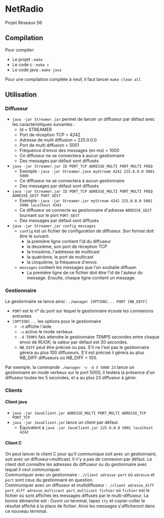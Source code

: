# NetRadio
Projet Réseaux S6

## Compilation

Pour compiler:
- Le projet : `make`
- Le code c : `make c`
- Le code java : `make java`

Pour une compilation complète à neuf, il faut lancer `make clean all`

## Utilisation
### Diffuseur

* `java -jar Streamer.jar` permet de lancer un diffuseur par défaut avec les caractéristiques suivantes :
    * Id = STREAMER
    * Port de réception TCP = 4242
    * Adresse de multi diffusion = 225.0.0.0
    * Port de multi diffusion = 5001
    * Fréquence d'envoi des messages (en ms) = 1000
    * Ce diffuseur ne se connectera à aucun gestionnaire
    * Des messages par défaut sont diffusés
* `java -jar Streamer.jar ID PORT_TCP ADRESSE_MULTI PORT_MULTI FREQ`
   * Exemple : `java -jar Streamer.java myStream 4242 225.0.0.0 5001 5000`
   * Ce diffuseur ne se connectera à aucun gestionnaire
   * Des messages par défaut sont diffusés
* `java -jar Streamer.jar ID PORT_TCP ADRESSE_MULTI PORT_MULTI FREQ ADRESSE_GEST PORT_GEST`
   * Exemple : `java -jar Streamer.jar myStream 4242 225.0.0.0 5001 5000 localhost 4343`
   * Ce diffuseur se connecte au gestionnaire d'adresse `ADRESSE_GEST` tournant sur le port `PORT_GEST`
   * Des messages par défaut sont diffusés
* `java -jar Streamer.jar config messages`
   * `config` est un fichier de configuration de diffuseur. Son format doit être le suivant:
      * la première ligne contient l'id du diffuseur
      * la deuxième, son port de réception TCP
      * la troisième, l'addresse de multicast
      * la quatrième, le port de multicast
      * la cinquième, la fréquence d'envoi.
   * `messages` contient les messages que l'on souhaite diffuser.
      * La première ligne de ce fichier doit être l'id de l'auteur du message. Ensuite, chaque ligne contient un message.

### Gestionnaire
Le gestionnaire se lance ainsi : `./manager [OPTION]... PORT [NB_DIFF]`
- `PORT` est le n° du port sur lequel le gestionnaire écoute les connexions entrantes
- `[OPTION]...` les options pour le gestionnaire
   - `-h` affiche l'aide
   - `-v` active le mode verbeux
   - `-d TEMPS` fais attendre le gestionnaire *TEMPS* secondes entre chaque envoi de *RUOK*; la valeur par défaut est 30 secondes.
   - `NB_DIFF` peut être précisé ou pas. S'il ne l'est pas le gestionnaire 
    gérera au plus 100 diffuseurs. S'il est précisé il gérera au plus NB_DIFF diffuseurs où NB_DIFF < 100.

Par exemple, la commande `./manager -v -d 5 5000 23` lance un gestionnaire en mode verbeux sur le port 5000, il testera la présence d'un diffuseur toutes les 5 secondes, et a au plus 23 diffuseur à gérer.  


### Clients
#### Client java
* `java -jar JavaClient.jar ADRESSE_MULTI PORT_MULTI ADRESSE_TCP PORT_TCP`
* `java -jar JavaClient.jar` lance un client par défaut. 
   * Équivalent à `java -jar JavaClient.jar 225.0.0.0 5001 localhost 4242` 

#### Client C 
On peut lancer le client C pour qu'il communique soit avec un gestionnaire, soit avec un diffuseur+multicast. Il n'y a pas de connexion par défaut. Le client doit connaître les adresses du diffuseur ou du gestionnaire avec lequel il veut communiquer.  
Communiquer avec un gestionnaire : ``./client adresse port`` où ``adresse`` et ``port`` sont ceux du gestionnaire en question.  
Communiquer avec un diffuseur et multidiffuseur : ``./client adresse_diff port_diff adresse_multicast port_multicast fichier`` où ``fichier`` est le fichier où sont affichés les messages diffusés par le multi-diffuseur. La bonne démarche est : Ouvrir un terminal, tapez ``tty`` et copier-coller le résultat affiché à la place de fichier. Ainsi les messages s'afficheront dans ce nouveau terminal.
 
